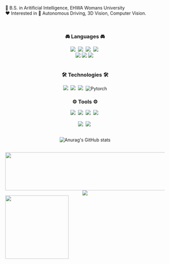 🏫 B.S. in Aritificial Intelligence, EHWA Womans University
<br>
❤️ Interested in 🚗 Autonomous Driving, 3D Vision, Computer Vision.

<br>

<h3 align="center">🚘 Languages 🚘</h3>
<div align="center">
  <img src="https://img.shields.io/badge/python-3670A0?style=for-the-badge&logo=python&logoColor=ffdd54" />&nbsp
  <img src="https://img.shields.io/badge/javascript-F7DF1E.svg?style=for-the-badge&logo=javascript&logoColor=black" />&nbsp
  <img src="https://img.shields.io/badge/html5-E34F26.svg?style=for-the-badge&logo=html5&logoColor=white" />&nbsp
  <img src="https://img.shields.io/badge/CSS-663399.svg?style=for-the-badge&logo=CSS&logoColor=white" />&nbsp
</div>
<div align="center">
  <img src ="https://img.shields.io/badge/c-A8B9CC.svg?&style=for-the-badge&logo=C&logoColor=black"/>
  <img src ="https://img.shields.io/badge/c++-00599C.svg?&style=for-the-badge&logo=cplusplus&logoColor=white"/>
  <img src="https://img.shields.io/badge/LaTex-008080.svg?style=for-the-badge&logo=latex&logoColor=white" />&nbsp
</div>

<br>

<h3 align="center">🛠 Technologies 🛠</h3>
<div align="center">
  <img src="https://img.shields.io/badge/pandas-150458.svg?style=for-the-badge&logo=pandas&logoColor=white" />&nbsp
  <img src="https://img.shields.io/badge/numpy-4d77cf.svg?style=for-the-badge&logo=numpy&logoColor=white" />&nbsp
  <img src="https://img.shields.io/badge/Matplotlib-11557c.svg?style=for-the-badge&logo=Matplotlib&logoColor=white" />&nbsp
  <img alt="Pytorch" src ="https://img.shields.io/badge/PyTorch-EE4C2C.svg?&style=for-the-badge&logo=PyTorch&logoColor=white"/>

<br>

<h3 align="center">⚙️ Tools ⚙️</h3>
<div align="center">
  <img src="https://img.shields.io/badge/git-F05033.svg?style=for-the-badge&logo=git&logoColor=white" />&nbsp
  <img src="https://img.shields.io/badge/github-181717.svg?style=for-the-badge&logo=github&logoColor=white" />&nbsp
  <img src="https://img.shields.io/badge/Flask-black.svg?style=for-the-badge&logo=flask&logoColor=white" />&nbsp
  <img src="https://img.shields.io/badge/figma-F24E1E.svg?style=for-the-badge&logo=figma&logoColor=white" />&nbsp
</div>


<br>

<div align="center">
  <img src="https://img.shields.io/badge/VSCode-2C2C32.svg?style=for-the-badge&logo=visual-studio-code&logoColor=22ABF3" />&nbsp
  <img src="https://img.shields.io/badge/jupyter-2C2C32.svg?style=for-the-badge&logo=jupyter&logoColor=F37726" />&nbsp
</div>

<br>

![Anurag's GitHub stats](https://github-readme-stats.vercel.app/api?username=nyangche&show_icons=true&theme=transparent&cache_seconds=1800)

<br>

<a href="https://github.com/devxb/gitanimals">
  <img src="https://render.gitanimals.org/lines/{nyangche}?pet-id=1" width="1000" height="120"/>
</a>

<br>

<a href="https://github.com/devxb/gitanimals">
  <img src="https://render.gitanimals.org/farms/{nyangche}"/>
</a>

<br>
<div>
  <img height=200 align="left"src="https://github-readme-stats.vercel.app/api/top-langs/?username=nyangche&hide=c%23,powershell,Mathematica,Ruby,Objective-C,Objective-C%2b%2b,Cuda&title_color=61dafb&text_color=ffffff&icon_color=61dafb&bg_color=20232a&langs_count=8&layout=compact&border_color=61dafb&hide_border=true&size_weight=0.5&count_weight=0.5"/>
</div>
